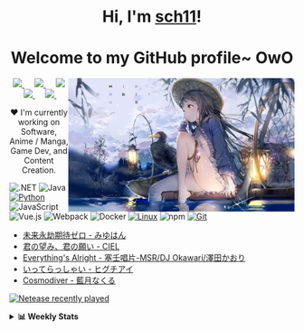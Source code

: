 <h1 align="center">Hi, I'm <a href="https://rssread.tk">sch11</a>!</h1>
<h1 align="center">Welcome to my GitHub profile~ OwO</h1>

<img align="right" width=400px alt="Unicorn" src="banner.png" /><p>

<p align="center">
    <a href= "banner,png,png" target="_blank" alt="WeChat" title="WeChat">
    <img src="https://img.icons8.com/ios-filled/50/000000/weixing.png" width="28px"/>
  </a>
  &emsp;
  <a href="https://rsshub.com" target="_blank" alt="Zhihu" title="Zhihu">
    <img src="https://img.icons8.com/material-two-tone/50/000000/zhihu.png" width="28px"/>
  </a>
  &emsp;
  <a href="https://rsshub.com" target="_blank" alt="Bilibili" title="Bilibili">
    <img src="https://user-images.githubusercontent.com/29084184/166415345-91925d37-c66f-448f-8d75-c8355fe0b692.png" width="30px"/>
  </a>
  &emsp;
  <a href="https://rsshub.com" target="_blank" alt="YouTube" title="YouTube">
    <img src="https://img.icons8.com/ios-filled/50/000000/youtube-play.png" width="30px"/>
  </a>
  &emsp;
  <a href="https://rsshub.com" target="_blank" alt="LinkedIn" title="LinkedIn">
    <img src="https://img.icons8.com/ios-filled/256/000000/linkedin.svg" width="26px"/>
  </a>
  &emsp;


<p align="center">❤ I'm currently working on Software, Anime / Manga, Game Dev, and Content Creation.</p>

<!--add most used language tags-->
![.NET](https://img.shields.io/badge/.NET-512BD4?style=flat-square&logo=C-Sharp&logoColor=ffffff)
![Java](https://img.shields.io/badge/-Java-007396?style=flat-square&logo=java&logoColor=ffffff)
[![Python](https://img.shields.io/badge/-Python-3776AB?style=flat-square&logo=python&logoColor=ffffff)](https://www.python.org/)
![JavaScript](https://img.shields.io/badge/JavaScript-F7DF1E?style=flat-square&logo=JavaScript&logoColor=ffffff)
![Vue.js](https://img.shields.io/badge/-Vue.js-4FC08D?style=flat-square&logo=Vue.js&logoColor=ffffff)
![Webpack](https://img.shields.io/badge/-Webpack-8DD6F9?style=flat-square&logo=webpack&logoColor=ffffff)
![Docker](https://img.shields.io/badge/Docker-2496ED?style=flat-square&logo=docker&logoColor=ffffff)
[![Linux](https://img.shields.io/badge/-Linux-333333?style=flat-square&logo=linux&logoColor=white)](https://www.linuxfoundation.org/)
![npm](https://img.shields.io/badge/-NPM-CB3837?style=flat-square&logo=npm&logoColor=white)
[![Git](https://img.shields.io/badge/-Git-f05032?style=flat-square&logo=git&logoColor=white)](https://git-scm.com/)

<!--Latest Blog Posts-->
<!-- BLOG-POST-LIST:START -->
- [未来永劫期待ゼロ - みゆはん](https://music.163.com/#/song?id=2034314487)
- [君の望み、君の願い - CIEL](https://music.163.com/#/song?id=1911323571)
- [Everything&#39;s Alright - 塞壬唱片-MSR/DJ Okawari/澤田かおり](https://music.163.com/#/song?id=1460626792)
- [いってらっしゃい - ヒグチアイ](https://music.163.com/#/song?id=2093241816)
- [Cosmodiver - 藍月なくる](https://music.163.com/#/song?id=2104656944)
<!-- BLOG-POST-LIST:END -->

[![Netease recently played](https://neteaserecentlyplayed.tk/?id=389293423&cache=3600&show_percent=1&title=最近在听)](https://neteaserecentlyplayed.tk/?id=389293423&cache=3600&show_percent=1&title=最近在听)

    
<details>
<summary> <b>📊 Weekly Stats</b> </summary><br>

<!--START_SECTION:waka-->

**🐱 My Github Data** 
<br>
> 🏆 * Contributions in the Year 2020
 > 
> 📦 * kB Used in Github's Storage 
 > 
> 💼 Opted to Hire
 > 
> 📜 * Public Repositories
 > 
> 🔑 * Private Repositories 

**I'm a Night 🦉** 
  
</details>
